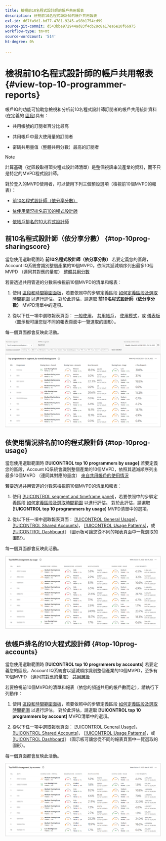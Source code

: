 ```yaml
---
title: 檢視前10名程式設計師的帳戶共用報表
description: 檢視前10名程式設計師的帳戶共用報表
exl-id: d67fa9d1-bd77-4781-9245-a98b1754cd99
source-git-commit: d543bbe972944ad83f4cb28c8a17ea6e10f66975
workflow-type: tm+mt
source-wordcount: '514'
ht-degree: 0%

---
```


# 檢視前10名程式設計師的帳戶共用報表 {#view-top-10-programmer-reports}

帳戶IQ的功能可協助您檢視和分析前10名程式設計師訂閱者的帳戶共用統計資料(在定義的 [區段](/help/accountiq/product-concepts.md#segmet-def))具有：

* 共用帳號的訂閱者百分比最高

* 共用帳戶中最大使用量的訂閱者

* 密碼共用量值（整體共用分數）最高的訂閱者

>[!NOTE]
>
>計算基礎（從區段取得頂尖程式設計師清單）是整個視訊串流產業的資料，而不只是特定的MVPD程式設計師。

<!--
>[!NOTE]
>
>Only the MVPDs that have a minimum of 50,000 active subscriber accounts are considered to obtain these reports.
-->

對於登入的MVPD使用者，可以使用下列三個預設選項（檢視前10個MVPD的報表）：

* [前10名程式設計師（依分享分數）](#top-10prog-sharingscore)

* [依使用情況排名前10的程式設計師](#top-10prog-usage)

* [依帳戶排名的10大程式設計師](#top-10prog-accounts)

## 前10名程式設計師（依分享分數） {#top-10prog-sharingscore}

當您使用選取範圍時 **前10名程式設計師（依分享分數）** 若要定義您的區段，Account IQ系統會識別整個產業的10個MVPD，依照其遞減順序列出最多10個MVPD （連同其對應的量度） [整體共用分數](/help/accountiq/product-concepts.md#overall-sharing-score)

若要透過共用管道的分數來檢視前10個MVPD的清單和報表：

1. 使用 [區段和時間範圍面板](/help/accountiq/segments-timeframe.md)，若要依照中的步驟定義區段 [如何定義區段及選取時間範圍](/help/accountiq/howto-select-segment-timeframe.md) 以進行評估。 對於此評估，請選取 **前10名程式設計師（依分享分數）** MVPD清單中的選項。

1. 從以下任一項中選取報表頁面： [一般使用](/help/accountiq/general-usage-reports.md)， [共用帳戶](/help/accountiq/shared-acc-reports.md)， [使用模式](/help/accountiq/usage-patterns.md)，或 [儀表板](/help/accountiq/dashboard.md) （圖示板可讓您從不同的報表頁面中一覽選取的圖形）。

每一個頁面都會反映此活動。

![](assets/top-ten-prog-overallscore.png)

## 依使用情況排名前10的程式設計師 {#top-10prog-usage}

當您使用選取範圍時 **[!UICONTROL top 10 programmers by usage]** 若要定義您的區段，Account IQ系統會識別整個產業的10個MVPD，依照其遞減順序列出最多10個MVPD （連同其對應的量度） [來自共用帳戶的使用情況](/help/accountiq/product-concepts.md)

若要透過共用管道的分數來檢視前10個MVPD的清單和報表：

1. 使用 [[!UICONTROL segment and timeframe panel]](/help/accountiq/segments-timeframe.md)，若要依照中的步驟定義區段 [如何定義區段及選取時間範圍](/help/accountiq/howto-select-segment-timeframe.md) 以進行評估。 對於此評估，請選取 **[!UICONTROL top 10 programmers by usage]** MVPD清單中的選項。

1. 從以下任一項中選取報表頁面： [[!UICONTROL General Usage]](/help/accountiq/general-usage-reports.md)， [[!UICONTROL Shared Accounts]](/help/accountiq/shared-acc-reports.md)， [[!UICONTROL Usage Patterns]](/help/accountiq/usage-patterns.md)，或 [[!UICONTROL Dashboard]](/help/accountiq/dashboard.md) （圖示板可讓您從不同的報表頁面中一覽選取的圖形）。

每一個頁面都會反映此活動。

![](assets/top-ten-mvpds-usage.png)

## 依帳戶排名的10大程式設計師 {#top-10prog-accounts}

當您使用選取範圍時 **[!UICONTROL top 10 progrmmers by accounts]** 若要定義您的區段，Account IQ系統會以遞減順序識別整個產業的10個MVPD，至多有10個MVPD （連同其對應的量度） [共用層級](/help/accountiq/product-concepts.md)

若要檢視前10個MVPD的清單和報表（依您的頻道共用的帳戶數而定），請執行下列動作：

1. 使用 [區段和時間範圍面板](/help/accountiq/segments-timeframe.md)，若要依照中的步驟定義區段 [如何定義區段及選取時間範圍](/help/accountiq/howto-select-segment-timeframe.md) 以進行評估。 對於此評估，請選取 **[!UICONTROL top 10 programmers by account]** MVPD清單中的選項。

1. 從以下任一項中選取報表頁面： [[!UICONTROL General Usage]](/help/accountiq/general-usage-reports.md)， [[!UICONTROL Shared Accounts]](/help/accountiq/shared-acc-reports.md)， [[!UICONTROL Usage Patterns]](/help/accountiq/usage-patterns.md)，或 [[!UICONTROL Dashboard]](/help/accountiq/dashboard.md) （圖示板可讓您從不同的報表頁面中一覽選取的圖形）。

每一個頁面都會反映此活動。

![](assets/top-ten-mvpds-accounts.png)
